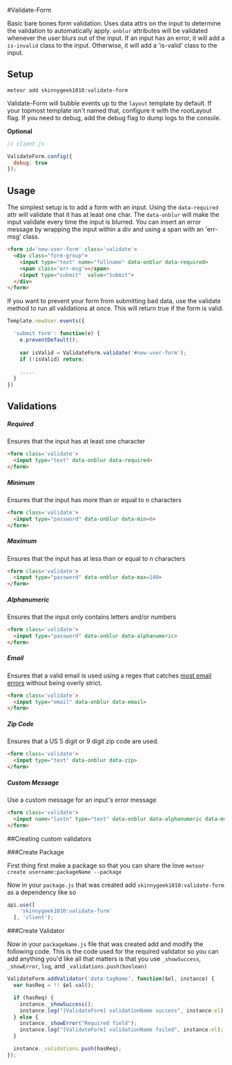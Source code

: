 #Validate-Form

Basic bare bones form validation. Uses data attrs on the input to determine the validation to automatically apply. 
`onblur` attributes will be validated whenever the user blurs out of the input. If an input has an error, it will add a `is-invalid` class to the input. Otherwise, it will add a 'is-valid' class to the input.



## Setup

`meteor add skinnygeek1010:validate-form`

Validate-Form will bubble events up to the `layout` template by default. If your topmost template isn't named
that, configure it with the rootLayout flag. If you need to debug, add the debug flag to dump logs to the console.

**Optional**
```js
// client.js

ValidateForm.config({
  debug: true
});
```

## Usage

The simplest setup is to add a form with an input. Using the `data-required` attr will
validate that it has at least one char. The `data-onblur` will make the input validate every
time the input is blurred. You can insert an error message by wrapping the input within a div and 
using a span with an 'err-msg' class. 

```html
<form id='new-user-form' class='validate'>
  <div class="form-group">
    <input type="text" name="fullname" data-onblur data-required>
    <span class='err-msg'></span>
    <input type="submit"  value="Submit">
  </div>
</form>             
```

If you want to prevent your form from submitting bad data, use the validate method to run all validations
at once. This will return true if the form is valid.

```js
Template.newUser.events({

  'submit form': function(e) {
    e.preventDefault();
    
    var isValid = ValidateForm.validate('#new-user-form');
    if (!isValid) return;
    
    .....
  }
})    

```

## Validations


##### Required

Ensures that the input has at least one character

```html
<form class='validate'>
  <input type="text" data-onblur data-required>
</form>             
```

##### Minimum

Ensures that the input has more than or equal to n characters

```html
<form class='validate'>
  <input type="password" data-onblur data-min=6>
</form>             
```

##### Maximum

Ensures that the input has at less than or equal to n characters

```html
<form class='validate'>
  <input type="password" data-onblur data-max=140>
</form>             
```

##### Alphanumeric

Ensures that the input only contains letters and/or numbers

```html
<form class='validate'>
  <input type="password" data-onblur data-alphanumeric>
</form>             
```

##### Email

Ensures that a valid email is used using a regex that catches [most email errors](http://www.regular-expressions.info/email.html) without being overly strict.

```html
<form class='validate'>
  <input type="email" data-onblur data-email>
</form>
```

##### Zip Code

Ensures that a US 5 digit or 9 digit zip code are used.

```html
<form class='validate'>
  <input type="text" data-onblur data-zip>
</form>
```

##### Custom Message

Use a custom message for an input's error message

```html
<form class='validate'>
  <input name="lastn" type="text" data-onblur data-alphanumeric data-msg="Last name can only have [A-Z] [0-9] characters">
</form>
```

##Creating custom validators

###Create Package

First thing first make a package so that you can share the love
`meteor create username:packageName --package`

Now in your `package.js` that was created add `skinnygeek1010:validate-form` as a dependency like so

```js
api.use([
    'skinnygeek1010:validate-form'
  ], 'client');
```

###Create Validator

Now in your `packageName.js` file that was created add and modify the following code. This is the code used for the required validator so you can add anything you'd like all that matters is that you use `_showSuccess`, `_showError`, `log`, and `_validations.push(boolean)`

```js
ValidateForm.addValidator('data-tagName', function($el, instance) {
  var hasReq = !! $el.val();

  if (hasReq) {
    instance._showSuccess();
    instance.log("[ValidateForm] validationName success", instance.el);
  } else {
    instance._showError("Required field");
    instance.log("[ValidateForm] validationName failed", instance.el);
  }

  instance._validations.push(hasReq);
});
```
